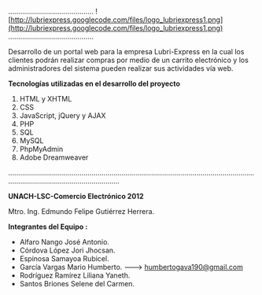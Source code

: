 ........................................... ![http://lubriexpress.googlecode.com/files/logo_lubriexpress1.png](http://lubriexpress.googlecode.com/files/logo_lubriexpress1.png) ...........................................

Desarrollo de un portal web para la empresa Lubri-Express en la cual los clientes podrán realizar compras por medio de un carrito electrónico y los administradores del sistema pueden realizar sus actividades vía web.

**Tecnologías utilizadas en el desarrollo del proyecto**

  1. HTML y XHTML
  1. CSS
  1. JavaScript, jQuery y AJAX
  1. PHP
  1. SQL
  1. MySQL
  1. PhpMyAdmin
  1. Adobe Dreamweaver

....................................................................................................................................................................................




**UNACH-LSC-Comercio Electrónico 2012**

Mtro. Ing. Edmundo Felipe Gutiérrez Herrera.

**Integrantes del Equipo :**

  * Alfaro Nango José Antonio.
  * Córdova López Jori Jhocsan.
  * Espinosa Samayoa Rubicel.
  * García Vargas Mario Humberto. ---> humbertogava190@gmail.com
  * Rodríguez Ramírez Liliana Yaneth.
  * Santos Briones Selene del Carmen.

